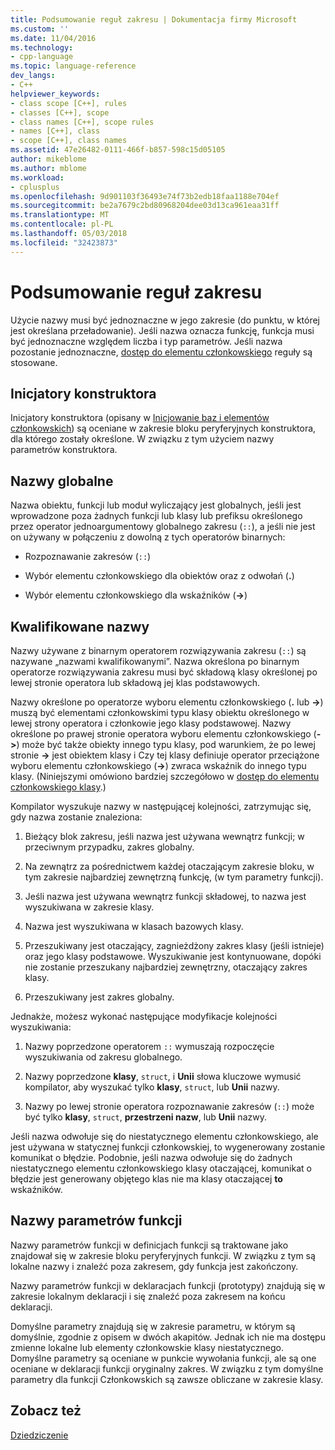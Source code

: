 ```yaml
---
title: Podsumowanie reguł zakresu | Dokumentacja firmy Microsoft
ms.custom: ''
ms.date: 11/04/2016
ms.technology:
- cpp-language
ms.topic: language-reference
dev_langs:
- C++
helpviewer_keywords:
- class scope [C++], rules
- classes [C++], scope
- class names [C++], scope rules
- names [C++], class
- scope [C++], class names
ms.assetid: 47e26482-0111-466f-b857-598c15d05105
author: mikeblome
ms.author: mblome
ms.workload:
- cplusplus
ms.openlocfilehash: 9d901103f36493e74f73b2edb18faa1188e704ef
ms.sourcegitcommit: be2a7679c2bd80968204dee03d13ca961eaa31ff
ms.translationtype: MT
ms.contentlocale: pl-PL
ms.lasthandoff: 05/03/2018
ms.locfileid: "32423873"
---
```

# <a name="summary-of-scope-rules"></a>Podsumowanie reguł zakresu
Użycie nazwy musi być jednoznaczne w jego zakresie (do punktu, w której jest określana przeładowanie). Jeśli nazwa oznacza funkcję, funkcja musi być jednoznaczne względem liczba i typ parametrów. Jeśli nazwa pozostanie jednoznaczne, [dostęp do elementu członkowskiego](../cpp/member-access-control-cpp.md) reguły są stosowane.  
  
## <a name="constructor-initializers"></a>Inicjatory konstruktora  
 Inicjatory konstruktora (opisany w [Inicjowanie baz i elementów członkowskich](http://msdn.microsoft.com/en-us/2f71377e-2b6b-49da-9a26-18e9b40226a1)) są oceniane w zakresie bloku peryferyjnych konstruktora, dla którego zostały określone. W związku z tym użyciem nazwy parametrów konstruktora.  
  
## <a name="global-names"></a>Nazwy globalne  
 Nazwa obiektu, funkcji lub moduł wyliczający jest globalnych, jeśli jest wprowadzone poza żadnych funkcji lub klasy lub prefiksu określonego przez operator jednoargumentowy globalnego zakresu (`::`), a jeśli nie jest on używany w połączeniu z dowolną z tych operatorów binarnych:  
  
-   Rozpoznawanie zakresów (`::`)  
  
-   Wybór elementu członkowskiego dla obiektów oraz z odwołań (**.**)  
  
-   Wybór elementu członkowskiego dla wskaźników (**->**)  
  
## <a name="qualified-names"></a>Kwalifikowane nazwy  
 Nazwy używane z binarnym operatorem rozwiązywania zakresu (`::`) są nazywane „nazwami kwalifikowanymi”. Nazwa określona po binarnym operatorze rozwiązywania zakresu musi być składową klasy określonej po lewej stronie operatora lub składową jej klas podstawowych.  
  
 Nazwy określone po operatorze wyboru elementu członkowskiego (**.** lub **->**) muszą być elementami członkowskimi typu klasy obiektu określonego w lewej strony operatora i członkowie jego klasy podstawowej. Nazwy określone po prawej stronie operatora wyboru elementu członkowskiego (**->**) może być także obiekty innego typu klasy, pod warunkiem, że po lewej stronie **->** jest obiektem klasy i Czy tej klasy definiuje operator przeciążone wyboru elementu członkowskiego (**->**) zwraca wskaźnik do innego typu klasy. (Niniejszymi omówiono bardziej szczegółowo w [dostęp do elementu członkowskiego klasy](../cpp/member-access.md).)  
  
 Kompilator wyszukuje nazwy w następującej kolejności, zatrzymując się, gdy nazwa zostanie znaleziona:  
  
1.  Bieżący blok zakresu, jeśli nazwa jest używana wewnątrz funkcji; w przeciwnym przypadku, zakres globalny.  
  
2.  Na zewnątrz za pośrednictwem każdej otaczającym zakresie bloku, w tym zakresie najbardziej zewnętrzną funkcję, (w tym parametry funkcji).  
  
3.  Jeśli nazwa jest używana wewnątrz funkcji składowej, to nazwa jest wyszukiwana w zakresie klasy.  
  
4.  Nazwa jest wyszukiwana w klasach bazowych klasy.  
  
5.  Przeszukiwany jest otaczający, zagnieżdżony zakres klasy (jeśli istnieje) oraz jego klasy podstawowe. Wyszukiwanie jest kontynuowane, dopóki nie zostanie przeszukany najbardziej zewnętrzny, otaczający zakres klasy.  
  
6.  Przeszukiwany jest zakres globalny.  
  
 Jednakże, możesz wykonać następujące modyfikacje kolejności wyszukiwania:  
  
1.  Nazwy poprzedzone operatorem `::` wymuszają rozpoczęcie wyszukiwania od zakresu globalnego.  
  
2.  Nazwy poprzedzone **klasy**, `struct`, i **Unii** słowa kluczowe wymusić kompilator, aby wyszukać tylko **klasy**, `struct`, lub **Unii**  nazwy.  
  
3.  Nazwy po lewej stronie operatora rozpoznawanie zakresów (`::`) może być tylko **klasy**, `struct`, **przestrzeni nazw**, lub **Unii** nazwy.  
  
 Jeśli nazwa odwołuje się do niestatycznego elementu członkowskiego, ale jest używana w statycznej funkcji członkowskiej, to wygenerowany zostanie komunikat o błędzie. Podobnie, jeśli nazwa odwołuje się do żadnych niestatycznego elementu członkowskiego klasy otaczającej, komunikat o błędzie jest generowany objętego klas nie ma klasy otaczającej **to** wskaźników.  
  
## <a name="function-parameter-names"></a>Nazwy parametrów funkcji  
 Nazwy parametrów funkcji w definicjach funkcji są traktowane jako znajdował się w zakresie bloku peryferyjnych funkcji. W związku z tym są lokalne nazwy i znaleźć poza zakresem, gdy funkcja jest zakończony.  
  
 Nazwy parametrów funkcji w deklaracjach funkcji (prototypy) znajdują się w zakresie lokalnym deklaracji i się znaleźć poza zakresem na końcu deklaracji.  
  
 Domyślne parametry znajdują się w zakresie parametru, w którym są domyślnie, zgodnie z opisem w dwóch akapitów. Jednak ich nie ma dostępu zmienne lokalne lub elementy członkowskie klasy niestatycznego. Domyślne parametry są oceniane w punkcie wywołania funkcji, ale są one oceniane w deklaracji funkcji oryginalny zakres. W związku z tym domyślne parametry dla funkcji Członkowskich są zawsze obliczane w zakresie klasy.  
  
## <a name="see-also"></a>Zobacz też  
 [Dziedziczenie](../cpp/inheritance-cpp.md)